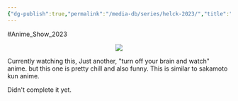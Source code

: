 ```yaml
---
{"dg-publish":true,"permalink":"/media-db/series/helck-2023/","title":"Helck","tags":["mediaDB/tv/series"]}
---
```


#Anime_Show_2023 

<center><img src="https://cdn.myanimelist.net/images/anime/1879/133302.jpg"></center>

Currently watching this, Just another, "turn off your brain and watch" anime. but this one is pretty chill and also funny. This is similar to sakamoto kun anime.

Didn't complete it yet.